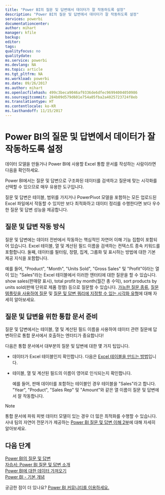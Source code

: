 ```yaml
---
title: "Power BI의 질문 및 답변에서 데이터가 잘 작동하도록 설정"
description: "Power BI의 질문 및 답변에서 데이터가 잘 작동하도록 설정"
services: powerbi
documentationcenter: 
author: mihart
manager: kfile
backup: 
editor: 
tags: 
qualityfocus: no
qualitydate: 
ms.service: powerbi
ms.devlang: NA
ms.topic: article
ms.tgt_pltfrm: NA
ms.workload: powerbi
ms.date: 09/26/2017
ms.author: mihart
ms.openlocfilehash: 499c3beca9046af9336de6dfec96994004050986
ms.sourcegitcommit: 284b09d579d601e754a05fba2a4025723724f8eb
ms.translationtype: HT
ms.contentlocale: ko-KR
ms.lasthandoff: 11/15/2017
---
```

# <a name="make-your-data-work-well-with-qa-in-power-bi"></a>Power BI의 질문 및 답변에서 데이터가 잘 작동하도록 설정
데이터 모델을 만들거나 Power BI에 사용할 Excel 통합 문서를 작성하는 사람이라면 다음을 확인하세요.

Power BI에서는 질문 및 답변으로 구조화된 데이터를 검색하고 질문에 맞는 시각화를 선택할 수 있으므로 매우 유용한 도구입니다.   

질문 및 답변은 테이블, 범위를 가지거나 PowerPivot 모델을 포함하는 모든 업로드된 Excel 파일에서 작동할 수 있지만 보다 최적화하고 데이터 정리를 수행한다면 보다 우수한 질문 및 답변 성능을 제공합니다. 

## <a name="how-qa-works"></a>질문 및 답변 작동 방식
질문 및 답변에는 데이터 전반에서 작동하는 핵심적인 자연어 이해 기능 집합이 포함되어 있습니다. Excel 테이블, 열 및 계산된 필드 이름을 검색하는 컨텍스트 종속 키워드를 포함합니다. 둘째, 데이터를 필터링, 정렬, 집계, 그룹화 및 표시하는 방법에 대한 기본 제공 지식을 포함합니다. 

예를 들어, "Product", "Month", "Units Sold", "Gross Sales" 및 "Profit"이라는 열이 있는 "Sales"라는 Excel 테이블에서 이러한 엔터티에 대한 질문을 할 수 있습니다.  show sales(판매량 표시), total profit by month(월간 총 수익), sort products by units sold(판매 단위로 제품 정렬) 등으로 질문할 수 있습니다. [가능한 질문 종류](http://blogs.msdn.com/b/powerbi/archive/2014/02/27/demystifying-power-bi-q-amp-a-part-1.aspx), [질문 템플릿을 사용하여 질문](service-q-and-a.md) 및 [질문 및 답변 쿼리에 지정할 수 있는 시각화 유형](power-bi-visualization-types-for-reports-and-q-and-a.md)에 대해 자세히 알아보세요.

## <a name="prepare-a-workbook-for-qa"></a>질문 및 답변을 위한 통합 문서 준비
질문 및 답변에서는 테이블, 열 및 계산된 필드 이름을 사용하여 데이터 관련 질문에 답변하므로 통합 문서에서 호출하는 엔터티가 중요합니다!

다음은 통합 문서에서 대부분의 질문 및 답변에 대한 몇 가지 팁입니다.

* 데이터가 Excel 테이블인지 확인합니다. 다음은 [Excel 테이블을 만드는 방법](https://support.office.com/article/Create-an-Excel-table-in-a-worksheet-e81aa349-b006-4f8a-9806-5af9df0ac664?ui=en-US&rs=en-US&ad=US)입니다.
* 테이블, 열 및 계산된 필드의 이름이 영어로 인식되는지 확인합니다.
  
  예를 들어, 판매 데이터를 포함하는 테이블인 경우 테이블을 "Sales"라고 합니다. "Year", "Product", "Sales Rep" 및 "Amount"와 같은 열 이름이 질문 및 답변에서 잘 작동합니다.

> [!NOTE]
> 통합 문서에 파워 피벗 데이터 모델이 있는 경우 더 많은 최적화를 수행할 수 있습니다. 사내 팀의 자연어 전문가가 제공하는 [Power BI 질문 및 답변 이해 2부](http://blogs.msdn.com/b/powerbi/archive/2014/02/27/demystifying-power-bi-q-amp-a-part-2.aspx)에 대해 자세히 알아보세요.
> 
> 

## <a name="next-steps"></a>다음 단계
[Power BI의 질문 및 답변](service-q-and-a.md)  
[자습서: Power BI 질문 및 답변 소개](power-bi-visualization-introduction-to-q-and-a.md)  
[Power BI에 대한 데이터 가져오기](service-get-data.md)  
[Power BI - 기본 개념](service-basic-concepts.md)

궁금한 점이 더 있나요? [Power BI 커뮤니티를 이용하세요.](http://community.powerbi.com/)

